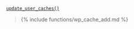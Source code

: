 <p><code><a href="https://developer.wordpress.org/reference/functions/update_user_caches/">update_user_caches()</a></code></p>

<blockquote>

{% include functions/wp_cache_add.md %}

</blockquote>
